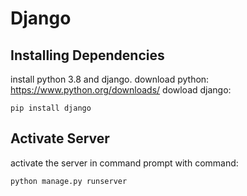 # Django

## Installing Dependencies
  install python 3.8 and django.
  download python: https://www.python.org/downloads/
  dowload django:

```
pip install django
```


## Activate Server
activate the server in command prompt with command:
```
python manage.py runserver
```
